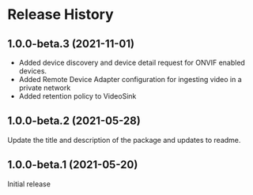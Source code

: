 # Release History
## 1.0.0-beta.3 (2021-11-01)

- Added device discovery and device detail request for ONVIF enabled devices.
- Added Remote Device Adapter configuration for ingesting video in a private network
- Added retention policy to VideoSink

## 1.0.0-beta.2 (2021-05-28)

Update the title and description of the package and updates to readme. 

## 1.0.0-beta.1 (2021-05-20)

Initial release
